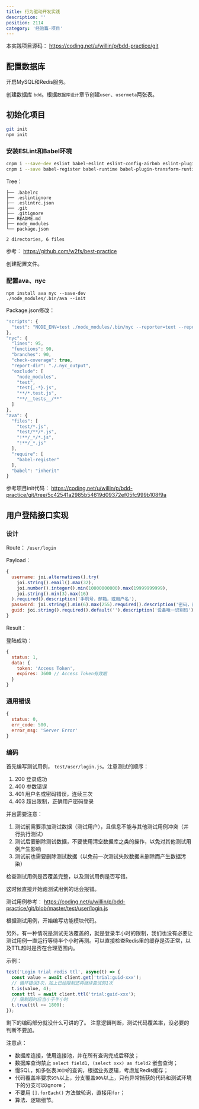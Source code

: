 ```yaml
---
title: 行为驱动开发实践
description: ''
position: 2114
category: '经验篇-项目'
---
```


本实践项目源码： <https://coding.net/u/willin/p/bdd-practice/git>

## 配置数据库

开启MySQL和Redis服务。

创建数据库 `bdd`。根据`数据库设计`章节创建`user`、`usermeta`两张表。

## 初始化项目

```bash
git init
npm init
```

### 安装ESLint和Babel环境

```bash
cnpm i --save-dev eslint babel-eslint eslint-config-airbnb eslint-plugin-import eslint-plugin-react
cnpm i --save babel-register babel-runtime babel-plugin-transform-runtime babel-preset-es2015 babel-preset-es2015-loose babel-preset-stage-1
```

Tree：

```
├── .babelrc
├── .eslintignore
├── .eslintrc.json
├── .git
├── .gitignore
├── README.md
├── node_modules
└── package.json

2 directories, 6 files
```

参考： <https://github.com/w2fs/best-practice>

创建配置文件。

### 配置ava、nyc

```
npm install ava nyc --save-dev
./node_modules/.bin/ava --init
```

Package.json修改：

```js
"scripts": {
  "test": "NODE_ENV=test ./node_modules/.bin/nyc --reporter=text --reporter=html ./node_modules/.bin/ava -v --fail-fast"
},
"nyc": {
  "lines": 95,
  "functions": 90,
  "branches": 90,
  "check-coverage": true,
  "report-dir": "./.nyc_output",
  "exclude": [
    "node_modules",
    "test",
    "test{,-*}.js",
    "**/*.test.js",
    "**/__tests__/**"
  ]
},
"ava": {
  "files": [
    "test/*.js",
    "test/**/*.js",
    "!**/_*/*.js",
    "!**/_*.js"
  ],
  "require": [
    "babel-register"
  ],
  "babel": "inherit"
}
```

参考项目init代码：  <https://coding.net/u/willin/p/bdd-practice/git/tree/5c42541a2985b54619d09372ef05fc999b108f9a>

## 用户登陆接口实现

### 设计

Route： `/user/login`

Payload：

```js
{
  username: joi.alternatives().try(
    joi.string().email().max(32),
    joi.number().integer().min(10000000000).max(19999999999),
    joi.string().min(3).max(16)
  ).required().description('手机号，邮箱，或用户名'),
  password: joi.string().min(6).max(255).required().description('密码，密文'),
  guid: joi.string().required().default('').description('设备唯一识别码')
}
```

Result：

登陆成功：

```js
{
  status: 1,
  data: {
    token: 'Access Token',
    expires: 3600 // Access Token有效期
  }
}
```

### 通用错误

```js
{
  status: 0,
  err_code: 500,
  error_msg: 'Server Error'
}
```

### 编码

首先编写测试用例， `test/user/login.js`。注意测试的顺序：

1. 200 登录成功
2. 400 参数错误
3. 401 用户名或密码错误，连续三次
4. 403 超出限制，正确用户密码登录

并且需要注意：

1. 测试前需要添加测试数据（测试用户），且信息不能与其他测试用例冲突（并行执行测试）
2. 测试后要删除测试数据，不要使用清空数据库之类的操作，以免对其他测试用例产生影响
3. 测试前也需要删除测试数据（以免前一次测试失败数据未删除而产生数据污染）

检查测试用例是否覆盖完整，以及测试用例是否写错。

这时候直接开始跑测试用例的话会报错。

测试用例参考： <https://coding.net/u/willin/p/bdd-practice/git/blob/master/test/user/login.js>

根据测试用例，开始编写功能模块代码。

另外，有一种情况是测试无法覆盖的，就是登录半小时的限制，我们也没有必要让测试用例一直运行等待半个小时再测。可以直接检查Redis里的缓存是否正常，以及TTL超时是否在合理范围内。

示例：

```js
test('Login trial redis ttl', async(t) => {
  const value = await client.get('trial:guid-xxx');
  // 循环错误3次，加上已经限制还再继续尝试的1次
  t.is(value, 4);
  const ttl = await client.ttl('trial:guid-xxx');
  // 限制超时应当小于半小时
  t.true(ttl <= 1800);
});
```

剩下的编码部分就没什么可讲的了。 注意逻辑判断，测试代码覆盖率，没必要的判断不要加。

注意点：

* 数据库连接，使用连接池，并在所有查询完成后释放；
* 数据库查询禁止  `select field1, (select xxx) as field2` 嵌套查询；
* 慢SQL，如多张表`JOIN`的查询，根据业务逻辑，考虑加Redis缓存；
* 代码覆盖率要求`95%`以上，分支覆盖`90%`以上，只有异常捕获的代码和测试环境下的分支可以ignore；
* 不要用 `[].forEach()` 方法做轮询，直接用`for`；
* 算法、逻辑细节。
